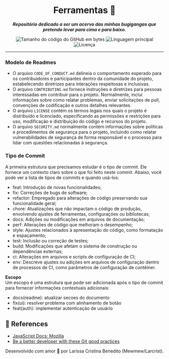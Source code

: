 <h1 align="center">
    Ferramentas 🎒
</h1>

<p align="center">
    <b><i>Repositório dedicado a ser um acervo das minhas bugigangas que pretendo levar para cima e para baixo. </i></b><br>
</p>

<p align="center">
    <img alt="Tamanho do código do GitHub em bytes" src="https://img.shields.io/github/languages/code-size/mewmewdevart/Ferramentas?color=6272a4" />
    <img alt="Linguagem principal" src="https://img.shields.io/github/languages/top/mewmewdevart/Ferramentas?color=6272a4" />
    <img alt="Licença" src="https://img.shields.io/github/license/mewmewdevart/Ferramentas?color=6272a4" />
</p>

<hr>

### Modelo de Readmes
- O arquivo `CODE_OF_CONDUCT.md` delineia o comportamento esperado para os contribuidores e participantes dentro da comunidade do projeto, estabelecendo diretrizes para interações respeitosas e inclusivas.
- O arquivo `CONTRIBUTING.md` fornece instruções e diretrizes para pessoas interessadas em contribuir para o projeto. Normalmente, inclui informações sobre como relatar problemas, enviar solicitações de pull, convenções de codificação e outros detalhes relevantes.
- O arquivo `LICENSE` contém os termos legais nos quais o projeto é distribuído e licenciado, especificando as permissões e restrições para uso, modificação e distribuição do código e recursos do projeto.
- O arquivo `SECURITY.md` normalmente contém informações sobre políticas e procedimentos de segurança para o projeto, incluindo como relatar vulnerabilidades de segurança de forma responsável e o processo para lidar com questões relacionadas à segurança.


### Tipo de Commit
A primeira estrutura que precisamos estudar é o tipo de commit. Ele fornece um contexto claro sobre o que foi feito neste commit. Abaixo, você pode ver a lista de tipos de commits e quando usá-los:

- feat: Introdução de novas funcionalidades;
- fix: Correções de bugs de software;
- refactor: Empregado para alterações de código preservando sua funcionalidade geral;
- chore: Atualizações que não impactam o código de produção, envolvendo ajustes de ferramentas, configurações ou bibliotecas;
- docs: Adições ou modificações em arquivos de documentação;
- perf: Alterações de código que melhoram o desempenho;
- style: Ajustes relacionados à apresentação do código, como formatação e espaçamento;
- test: Inclusão ou correção de testes;
- build: Modificações que afetam o sistema de construção ou dependências externas;
- ci: Alterações em arquivos e scripts de configuração de CI;
- env: Descreve ajustes ou adições em arquivos de configuração dentro de processos de CI, como parâmetros de configuração de contêiner.

**Escopo** <br>
Um escopo é uma estrutura que pode ser adicionada após o tipo de commit para fornecer informações contextuais adicionais: <br>
- docs(readme): atualizar secoes do documento 
- fix(ui): resolver problema com alinhamento de botão <br>
- feat(auth): implementar autenticação de usuário


## 🔗 References
- [JavaScript Docs: Mozilla](https://developer.mozilla.org/en-US/docs/Web/JavaScript)
- [Be a better developer with these Git good practices](https://dev.to/anthonyvii/be-a-better-developer-with-these-git-good-practices-2dim)



<p align="center"> Desenvolvido com amor 💜 por Larissa Cristina Benedito (Mewmew/Larcrist). </p>
